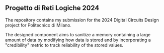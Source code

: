 ## Progetto di Reti Logiche 2024
The repository contains my submission for the 2024 Digital Circuits Design project for Politecnico di Milano.

The designed component aims to sanitize a memory containing a large amount of data by modifying how data is stored and by incorporating a "credibility" metric to track reliability of the stored values. 
